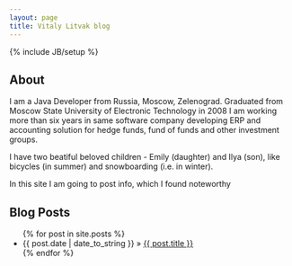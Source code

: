 ```yaml
---
layout: page
title: Vitaly Litvak blog
---
```

{% include JB/setup %}

## About

I am a Java Developer from Russia, Moscow, Zelenograd. Graduated from Moscow State University of Electronic Technology in 2008 I am working more than six years in same software company developing ERP and accounting solution for hedge funds, fund of funds and other investment groups.

I have two beatiful beloved children - Emily (daughter) and Ilya (son), like bicycles (in summer) and snowboarding (i.e. in winter).

In this site I am going to post info, which I found noteworthy

## Blog Posts

<ul class="posts">
  {% for post in site.posts %}
    <li><span>{{ post.date | date_to_string }}</span> &raquo; <a href="{{ BASE_PATH }}{{ post.url }}">{{ post.title }}</a></li>
  {% endfor %}
</ul>


